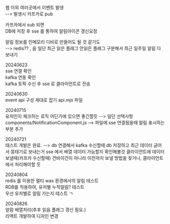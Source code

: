 웹 이외 여러곳에서 이벤트 발생   
--> 발생시 카프카로 pub

카프카에서 sub 되면  
DB에 저장 후 sse 를 통하여 알림아이콘 갱신요청

알림 정보를 인메모리 디비로 만들어도 될 것 같기도  
--> redis?? , 음 일단 최근 읽은 플래그 안읽은 플래그 구분해서 최근 일주일 알림 다 보내기

20240623   
sse 연결 확인   
kafka 연동 확인   
kafka 토픽 수신 후 sse 로 클라이언트로 전송   

20240630   
event api 구성 제대로 잡기 api.mjs 파일

20240715   
유저인지 체크하는 로직 어딘가에 있으면 좋긴할듯 --> 일단 선택사항   
components/NotificationComponent.js --> 파일에 sse 연결됬을때 알림 표시하는 부분 추가

20240721   
태스트 개발은 완료. --> db 연결해서 kafka 수신할때 db 저장하고 최근 데이터 긁어서 뭉태기로 보내는거
sse 에서 배열 데이터 가능할지 확인해볼것
클라이언트에 데이터 보낼때(카프카 수신할때) 건바이건이 아니라 이전까지 보낼 방법을 찾거나, 클라이언트에서 처리해야할 듯


20240804   
redis 를 이용한 멀티 was 환경에서의 알림 테스트   
RDB를 적용하여, 유저별 누적알림? 테스트   
우선 유저별로 알림 가는지 테스트 ㄱ


20240826   
알람 배열처리(추후 읽음 플래그 갱신 필요.)    
리액트 개발하여 디자인 변경



